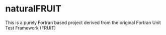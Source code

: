 # naturalFRUIT
This is a purely Fortran based project derived from the original Fortran Unit Test Framework (FRUIT)
